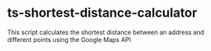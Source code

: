 # ts-shortest-distance-calculator
This script calculates the shortest distance between an address and different points using the Google Maps API
